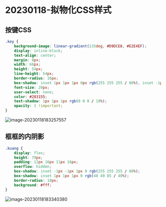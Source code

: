 # 20230118-拟物化CSS样式

## 按键CSS

```css
.key {
    background-image: linear-gradient(135deg, #D9DCE8, #E2E4EF);
    display: inline-block;
    text-align: center;
    margin: 8px;
    width: 66px;
    height: 54px;
    line-height: 54px;
    border-radius: 16px;
    box-shadow: inset 1px 1px 1px 0px rgb(255 255 255 / 80%), inset -1px -1px 1px 0px rgb(40 49 85 / 30%), 1px 1px 3px 0px rgb(40 49 85 / 10%);
    font-size: 20px;
    user-select: none;
    color: #283155;
    text-shadow: 1px 1px 1px rgb(0 0 0 / 10%);
    opacity: 1 !important;
}
```

![image-20230118183257557](C:\Users\WuShiLi\AppData\Roaming\Typora\typora-user-images\image-20230118183257557.png)

## 框框的内阴影

```css
.kuang {
    display: flex;
    height: 79px;
    padding: 12px 16px 11px 16px;
    overflow: hidden;
    box-shadow: inset -1px -1px 1px 0 rgb(255 255 255 / 80%);
    box-shadow: inset 1px 1px 1px 0 rgb(40 49 85 / 40%);
    border-radius: 18px;
    background: #fff;
}
```

![image-20230118183340380](C:\Users\WuShiLi\AppData\Roaming\Typora\typora-user-images\image-20230118183340380.png)

